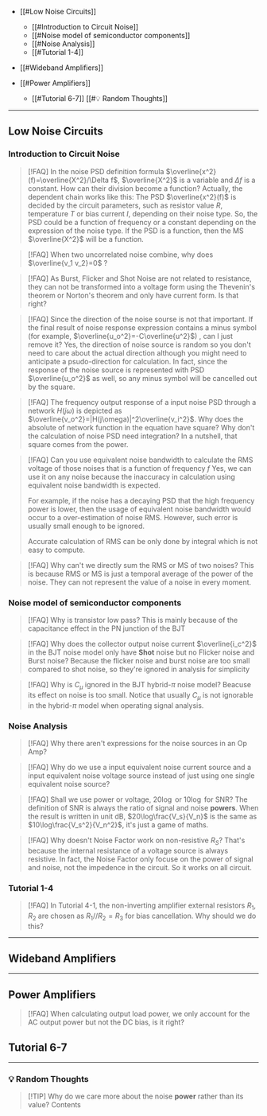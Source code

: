 
+ [[#Low Noise Circuits]]
	+ [[#Introduction to Circuit Noise]]
	+ [[#Noise model of semiconductor components]]
	+ [[#Noise Analysis]]
	+ [[#Tutorial 1-4]]
+ [[#Wideband Amplifiers]]

+ [[#Power Amplifiers]]
	+ [[#Tutorial 6-7]]
[[#💡 Random Thoughts]]

---
## Low Noise Circuits

### Introduction to Circuit Noise

> [!FAQ] In the noise PSD definition formula $\overline{x^2}(f)=\overline{X^2}/\Delta f$, $\overline{X^2}$ is a variable and $\Delta f$ is a constant. How can their division become a function?
> Actually, the dependent chain works like this: The PSD $\overline{x^2}(f)$ is decided by the circuit parameters, such as resistor value $R$, temperature $T$ or bias current $I$, depending on their noise type. So, the PSD could be a function of frequency or a constant depending on the expression of the noise type. If the PSD is a function, then the MS $\overline{X^2}$ will be a function.

> [!FAQ] When two uncorrelated noise combine, why does $\overline{v_1 v_2}=0$ ?
>

> [!FAQ] As Burst, Flicker and Shot Noise are not related to resistance, they can not be transformed into a voltage form using the Thevenin's theorem or Norton's theorem and only have current form. Is that right?
>



> [!FAQ] Since the direction of the noise sourse is not that important. If the final result of noise response expression contains a minus symbol (for example, $\overline{u_o^2}=-C\overline{u^2}$) , can I just remove it?
> Yes, the direction of noise source is random so you don't need to care about the actual direction although you might need to anticipate a psudo-direction for calculation. In fact, since the response of the noise source is represented with PSD $\overline{u_o^2}$ as well, so any minus symbol will be cancelled out by the square.


> [!FAQ] The frequency output response of a input noise PSD through a network $H(j\omega)$ is depicted as $\overline{v_o^2}=|H(j\omega)|^2\overline{v_i^2}$. Why does the absolute of network function in the equation have square? Why don't the calculation of noise PSD need integration?
> In a nutshell, that square comes from the power.



> [!FAQ] Can you use equivalent noise bandwidth to calculate the RMS voltage of those noises that is a function of frequency $f$
> Yes, we can use it on any noise because the inaccuracy in calculation using equivalent noise bandwidth is expected. 
> 
> For example, if the noise has a decaying PSD that the high frequency power is lower, then the usage of equivalent noise bandwidth would occur to a over-estimation of noise RMS. However, such error is usually small enough to be ignored.
> 
> Accurate calculation of RMS can be only done by integral which is not easy to compute.

> [!FAQ] Why can't we directly sum the RMS or MS of two noises?
> This is because RMS or MS is just a temporal average of the power of the noise. They can not represent the value of a noise in every moment. 
> 



### Noise model of semiconductor components

> [!FAQ] Why is transistor low pass?
> This is mainly because of the capacitance effect in the PN junction of the BJT

> [!FAQ] Why does the collector output noise current $\overline{i_c^2}$ in the BJT noise model only have **Shot** noise but no Flicker noise and Burst noise?
> Because the flicker noise and burst noise are too small compared to shot noise, so they're ignored in analysis for simplicity

> [!FAQ] Why is $C_\mu$ ignored in the BJT hybrid-$\pi$ noise model?
> Beacuse its effect on noise is too small. Notice that usually $C_\mu$ is not ignorable in the hybrid-$\pi$ model when operating signal analysis. 



### Noise Analysis

> [!FAQ] Why there aren't expressions for the noise sources in an Op Amp?
>


> [!FAQ] Why do we use a input equivalent noise current source and a input equivalent noise voltage source instead of just using one single equivalent noise source?
>

> [!FAQ] Shall we use power or voltage, $20\log$ or $10\log$ for SNR?
> The definition of SNR is always the ratio of signal and noise **powers**. When the result is written in unit dB, $20\log\frac{V_s}{V_n}$ is the same as $10\log\frac{V_s^2}{V_n^2}$, it's just a game of maths.

> [!FAQ] Why doesn't Noise Factor work on non-resistive $R_S$?
> That's because the internal resistance of a voltage source is always resistive. In fact, the Noise Factor only focuse on the power of signal and noise, not the impedence in the circuit. So it works on all circuit. 

### Tutorial 1-4

> [!FAQ] In Tutorial 4-1, the non-inverting amplifier external resistors $R_1, R_2$ are chosen as $R_1//R_2=R_3$ for bias cancellation. Why should we do this?
> 




---
## Wideband Amplifiers



---
## Power Amplifiers

> [!FAQ] When calculating output load power, we only account for the AC output power but not the DC bias, is it right?
> 

## Tutorial 6-7


---
### 💡 Random Thoughts


> [!TIP] Why do we care more about the noise **power** rather than its value?
> Contents
